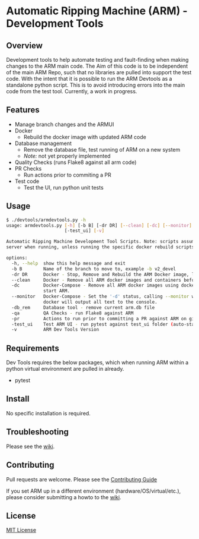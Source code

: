 # Automatic Ripping Machine (ARM) - Development Tools

## Overview

Development tools to help automate testing and fault-finding when making changes to the ARM main code.
The Aim of this code is to be independent of the main ARM Repo, such that no libraries are pulled into support the test code.
With the intent that it is possible to run the ARM Devtools as a standalone python script.
This is to avoid introducing errors into the main code from the test tool.
Currently, a work in progress.

## Features

- Manage branch changes and the ARMUI
- Docker
    - Rebuild the docker image with updated ARM code
- Database management
    - Remove the database file, test running of ARM on a new system
    - _Note:_ not yet properly implemented
- Quality Checks (runs Flake8 against all arm code)
- PR Checks
    - Run actions prior to commiting a PR
- Test code
  - Test the UI, run python unit tests


## Usage

```bash
$ ./devtools/armdevtools.py -h
usage: armdevtools.py [-h] [-b B] [-dr DR] [--clean] [-dc] [--monitor] [-db_rem] [-qa] [-pr]
                      [-test_ui] [-v]

Automatic Ripping Machine Development Tool Scripts. Note: scripts assume running on a bare metal
server when running, unless running the specific docker rebuild scripts.

options:
  -h, --help  show this help message and exit
  -b B        Name of the branch to move to, example -b v2_devel
  -dr DR      Docker - Stop, Remove and Rebuild the ARM Docker image, leaving the container
  --clean     Docker - Remove all ARM docker images and containers before rebuilding.
  -dc         Docker-Compose - Remove all ARM docker images using docker-compose, rebuild and
              start ARM.
  --monitor   Docker-Compose - Set the '-d' status, calling --monitor will not set '-d' and
              docker will output all text to the console.
  -db_rem     Database tool - remove current arm.db file
  -qa         QA Checks - run Flake8 against ARM
  -pr         Actions to run prior to committing a PR against ARM on github
  -test_ui    Test ARM UI - run pytest against test_ui folder (auto-starts developer db)
  -v          ARM Dev Tools Version
``````

## Requirements

Dev Tools requires the below packages, which when running ARM within a python virtual environment are pulled in already.

* pytest

## Install

No specific installation is required.

## Troubleshooting

Please see the [wiki](https://github.com/automatic-ripping-machine/automatic-ripping-machine/wiki/).

## Contributing

Pull requests are welcome.  Please see the [Contributing Guide](https://github.com/automatic-ripping-machine/automatic-ripping-machine/wiki/Contributing-Guide)

If you set ARM up in a different environment (hardware/OS/virtual/etc.), please consider submitting a howto to the [wiki](https://github.com/automatic-ripping-machine/automatic-ripping-machine/wiki).

## License

[MIT License](../LICENSE)
